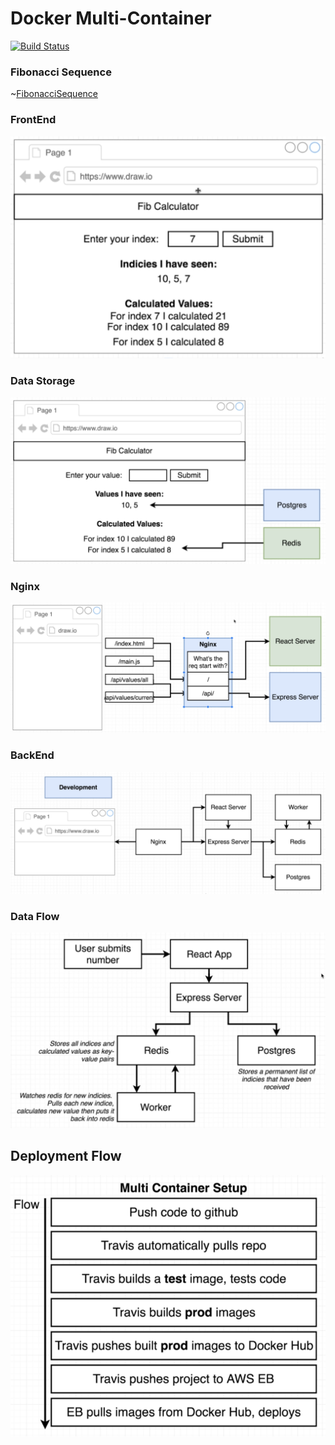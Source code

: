 # Docker Multi-Container
[![Build Status](https://travis-ci.org/Moath-Zaghdad/docker-complex.svg?branch=master)](https://travis-ci.org/Moath-Zaghdad/docker-complex)

### Fibonacci Sequence
~[FibonacciSequence](./images/FipSequence.png)
### FrontEnd
![FrontEnd](./images/FrontEnd.png)
### Data Storage
![WhereTheDataSaved](./images/WhereTheDataSaved.png)

### Nginx
![Nginx](./images/Nginx.png)
### BackEnd
![BackEnd](./images/BackEnd.png)
### Data Flow
![Flow](./images/Flow.png)

## Deployment Flow
![DeploymentFlow](./images/DeploymentFlow.png)
